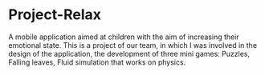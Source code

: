 # Project-Relax
A mobile application aimed at children with the aim of increasing their emotional state.
This is a project of our team, in which I was involved in the design of the application, the development of three mini games: Puzzles, Falling leaves, Fluid simulation that works on physics.
